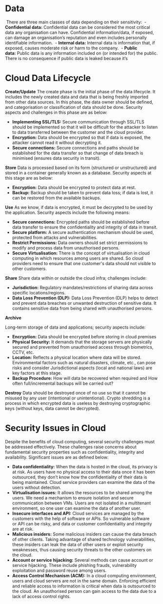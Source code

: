 # Data
 There are three main classes of data depending on their sensitivity:
 - **Confidential data:** Confidential data can be considered the most critical data any organisation can have. Confidential information/data, if exposed, can damage an organisation’s reputation and even includes personally identifiable information.
 - **Internal data:** Internal data is information that, if exposed, causes moderate risk or harm to the company.
 - **Public data:** Public data is any information included on (or intended for) the public. There is no consequence if public data is leaked because it’s

# Cloud Data Lifecycle


**Create/Update**
The create phase is the initial phase of the data lifecycle. It includes the newly created data and data that is being freshly imported from other data sources. In this phase, the data owner should be defined, and categorisation or classification of data should be done. Security aspects and challenges in this phase are as below:
- **Implementing SSL/TLS:** Secure communication through SSL/TLS should be implemented so that it will be difficult for the attacker to listen to data transferred between the customer and the cloud provider.
- **Encryption:** Data should be encrypted so that if data is exposed, the attacker cannot read it without decrypting it.
- **Secure connections:** Secure connections and paths should be established for the data transfer so that change of data breach is minimised (ensures data security in transit).

**Store**
Data is processed based on its form (structured or unstructured) and stored in a container generally known as a database. Security aspects at this stage are as below:

- **Encryption:** Data should be encrypted to protect data at rest.
- **Backup:** Backup should be taken to prevent data loss; if data is lost, it can be restored from the available backups.

**Use**
As we know, if data is encrypted, it must be decrypted to be used by the application. Security aspects include the following means:
- **Secure connections:** Encrypted paths should be established before data transfer to ensure the confidentiality and integrity of data in transit.
- **Secure platform:** A secure authentication mechanism should be used, protected from attacks and vulnerabilities.
- **Restrict Permissions:** Data owners should set strict permissions to modify and process data from unauthorised persons.
- **Secure Virtualisation:** There is the concept of virtualisation in cloud computing in which resources among users are shared. So cloud providers need to ensure that one customer's data should not visible to other customers.

**Share**
Share data within or outside the cloud infra; challenges include:
- **Jurisdiction:** Regulatory mandates/restrictions of sharing data across specific locations/regions. 
- **Data Loss Prevention (DLP):** Data Loss Prevention (DLP) helps to detect and prevent data breaches or unwanted destruction of sensitive data. It contains sensitive data from being shared with unauthorised persons.

**Archive**

Long-term storage of data and applications; security aspects include:
- **Encryption:** Data should be encrypted before storing in cloud premises 
- **Physical Security:** It demands that the storage servers are physically secured and prevented from unauthorised access through biometrics, CCTV, etc.
- **Location:** Reflects a physical location where data will be stored. Environmental factors such as natural disasters, climate, etc., can pose risks and consider Jurisdictional aspects (local and national laws) are key factors at this stage.
- **Backup Procedure:** How will data be recovered when required and How often full/incremental backups will be carried out?

**Destroy**
Data should be destroyed once of no use so that it cannot be misused by any user (intentional or unintentional). Crypto shredding is a process in which encrypted data is useless by destroying cryptographic keys (without keys, data cannot be decrypted).

# Security Issues in Cloud
Despite the benefits of cloud computing, several security challenges must be addressed effectively. These challenges raise concerns about fundamental security properties such as confidentiality, integrity and availability. Significant issues are as defined below:
- **Data confidentiality:** When the data is hosted in the cloud, its privacy is at risk. As users have no physical access to their data once it has been outsourced, they don’t know how the confidentiality of their data is being maintained. Cloud service providers can examine the data of the users without detection.
- **Virtualisation issues:** It allows the resources to be shared among the users. We need a mechanism to ensure isolation and secure communication between VMs. Users are not isolated in a multitenant environment, so one user can examine the data of another user.
- **Insecure interfaces and API:** Cloud services are managed by the customers with the help of software or APIs. So vulnerable software or API can be risky, and data or customer confidentiality and integrity are at risk.  
- **Malicious insiders:** Some malicious insiders can cause the data breach of other clients. Taking advantage of shared technology vulnerabilities, these insiders can leak the data of other users or exploit security weaknesses, thus causing security threats to the other customers on the cloud.
- **Account or service hijacking:** Several methods can cause account or service hijacking. These include phishing frauds, vulnerability exploitation and password reuse among users.
- **Access Control Mechanism (ACM):** In a cloud computing environment, users and cloud servers are not in the same domain. Enforcing efficient and reliable access to information is critical when data is outsourced to the cloud. An unauthorised person can gain access to the data due to a lack of access control rights.
